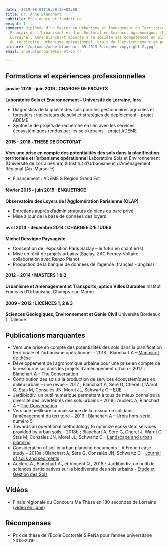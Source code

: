 ```yaml
---
date: '2019-08-01T16:38:35+02:00'
title: Dr. Anne Blanchart
subtitle: Présidente et fondatrice
weight: 1
summary: Diplômée d’un Master en Urbanisme et Aménagement du Territoire (Institut
  Français de l’Urbanisme) et d’un Doctorat en Sciences Agronomiques (Université de
  Lorraine), Anne Blanchart apporte à la société ses compétences en planification
  du territoire, urbanisme opérationnel, droit de l’environnement et pédologie urbaine…
picture: "/uploads/anne blanchart-09-2019-6-rognée-copyright-2.jpg"
email: anne.blanchart@sol-et-co.fr

---
```

## Formations et expériences professionnelles

#### janvier 2019 – juin 2019 : CHARGEE DE PROJETS

**Laboratoire Sols et Environnement – Université de Lorraine, Inra**

* Diagnostics de la qualité des sols pour les gestionnaires agricoles et forestiers : indicateurs de suivi et stratégies de déploiement – projet ADEME
* Synthèse de projets de recherche en lien avec les services     écosystémiques rendus par les sols urbains – projet ADEME

#### 2015 – 2018 : THESE DE DOCTORAT

**Vers une prise en compte des potentialités des sols dans la planification territoriale et l’urbanisme opérationnel**
Laboratoire Sols et Environnement (Université de Lorraine/Inra) & Institut d’Urbanisme et d’Aménagement Régional (Aix-Marseille)

* Financement : ADEME & Région Grand Est

#### février 2015 - juin 2015 : ENQUETRICE

**Observatoire des Loyers de l’Agglomération Parisienne (OLAP)**

* Entretiens auprès d’administrateurs de biens du parc privé
* Mise à jour de la base de données des loyers

#### avril 2014 - décembre 2014 : CHARGEE D’ETUDES

**Michel Desvigne Paysagiste**

* Conception de l’exposition Paris Saclay – le futur en chantier(s)
* Mise en récit de projets urbains (Saclay, ZAC Ferney-Voltaire - collaboration avec Renzo Piano)
* Production de la banque de données de l’agence (français - anglais)

#### 2012 – 2014 : MASTERS 1 & 2

**Urbanisme et Aménagement et Transports, option Villes Durables**
Institut Français d’Urbanisme, Champs-sur-Marne

#### 2009 – 2012 : LICENCES 1, 2 & 3

**Sciences Géologiques, Environnement et Génie Civil**
Université Bordeaux 1, Talence

## Publications marquantes

* Vers une prise en compte des potentialités des sols dans la planification territoriale et l’urbanisme opérationnel – 2018 ; Blanchart A – [Manuscrit de thèse](http://docnum.univ-lorraine.fr/public/DDOC_T_2018_0203_BLANCHART.pdf)
* Développement de l’agronomique urbaine pour une prise en compte de la ressource sol dans les projets d’aménagement urbain – 2017 ; Blanchart A – [The Conversation](https://theconversation.com/ma-these-en-bd-lagronome-des-villes-78486)
* Contribution des sols à la production de services écosystémiques en milieu urbain – une revue – 2017 ; Blanchart A, Séré G, Cherel J, Warot G, Stas M, Consalès JN, Morel JL, Schwartz C – [EUE](https://www.erudit.org/fr/revues/eue/2017-v11-eue03888/1050486ar/)
* Jardibiodiv, un outil numérique permettant à tous de mieux connaître la diversité des invertébrés des sols urbains – 2018 ; Auclerc A, Blanchart A – [The Conversation](https://theconversation.com/il-y-a-de-la-vie-dans-nos-sols-urbains-104649)
* Vers une meilleure connaissance de la ressource sol dans l’aménagement du territoire – 2019 ; Blanchart A – Urbia hors-série numéro 5
* Towards an operational methodology to optimize ecosystem services provided by urban soils – 2018b ; Blanchart A, Séré G, Cherel J, Warot G, Stas M, Consalès JN, Morel JL, Schwartz C  - [Landscape and urban planning](https://hal.archives-ouvertes.fr/hal-02008732/file/Towards%20an%20operational%20methodology%20to%20optimize%20ecosystem%20services%20provided%20by%20urban%20soils.pdf)
* Consideration of soil in urban planning documents – A French case study – 2018a ; Blanchart A, Séré G, Consalès JN, Schwartz C  - [Journal of soils and sediments](http://iranarze.ir/wp-content/uploads/2018/06/E7761-IranArze.pdf)
* Auclerc A., Blanchart A., et Vincent Q., 2019 - Jardibiodiv, un outil de sciences participatives sur la biodiversité des sols urbains - [Etude et Gestion des Sols]()

## Vidéos

* Finale régionale du Concours Ma Thèse en 180 secondes de Lorraine ([vidéo en ligne](https://videos.univ-lorraine.fr/index.php?act=view&id=4620))

## Récompenses

* Prix de thèse de l’Ecole Doctorale SIReNa pour l’année universitaire 2018-2019